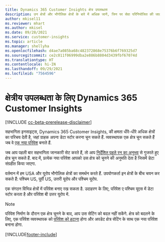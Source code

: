 ```yaml
---
title: Dynamics 365 Customer Insights क्षेत्र उपलब्धता
description: उन क्षेत्रों और भौगोलिक क्षेत्रों के बारे में अधिक जानें, जिन पर सेवा परिनियोजित की जाती है.
author: mkisel11
ms.reviewer: mhart
ms.author: mkisel
ms.date: 09/28/2021
ms.service: customer-insights
ms.topic: article
ms.manager: shellyha
ms.openlocfilehash: d4ae7a085ba68c482372868e75376b6f769325d7
ms.sourcegitcommit: ce2c011f06999dba2e886b8804d3439fbf67074d
ms.translationtype: HT
ms.contentlocale: hi-IN
ms.lasthandoff: 09/29/2021
ms.locfileid: "7564596"
---
```

# <a name="regional-availability-for-dynamics-365-customer-insights"></a>क्षेत्रीय उपलब्धता के लिए Dynamics 365 Customer Insights

[!INCLUDE [cc-beta-prerelease-disclaimer](includes/cc-beta-prerelease-disclaimer.md)]

सहभागिता इनसाइट्स, Dynamics 365 Customer Insights, की क्षमता धीरे-धीरे अधिक क्षेत्रों का परिचय देती है, जहां ग्राहक अपना डेटा स्टोर करना चुन सकते हैं. व्यवस्थापक एक क्षेत्र चुन सकते हैं जब वे [एक नया परिवेश](manage-environments-workspaces.md#create-an-environment) बनाते हैं. 

जब आप पहली बार सहभागिता जानकारी सेट करते हैं, तो आप [निर्देशित पहले रन का अनुभव](quickstart.md) से गुजरते हुए क्षेत्र चुन सकते हैं. बाद में, प्रत्येक नया परिवेश आपको उस क्षेत्र को चुनने की अनुमति देता है जिसमें डेटा संग्रहीत किया जाएगा.

वर्तमान में हम USA और यूरोप भौगोलिक क्षेत्रों का समर्थन करते हैं. उपयोगकर्ता इन क्षेत्रों के बीच चयन कर सकते हैं: पश्चिम US, पूर्वी US, उत्तरी यूरोप और पश्चिम यूरोप.

एक संगठन विभिन्न क्षेत्रों में परिवेश बनाए रख सकता है. उदाहरण के लिए, परिवेश ए पश्चिम यूएस में डेटा स्टोर करता है और परिवेश बी उत्तर यूरोप में.

> [!NOTE]
> परिवेश निर्माण के दौरान एक क्षेत्र चुनने के बाद, आप उस सेटिंग को बदल नहीं सकेंगे. क्षेत्र को बदलने के लिए, एक परिवेश व्यवस्थापक को [परिवेश को हटाना](manage-environments-workspaces.md#delete-an-environment) होगा और अपडेट क्षेत्र सेटिंग के साथ एक नया परिवेश बनाना होगा.


[!INCLUDE[footer-include](../includes/footer-banner.md)]
